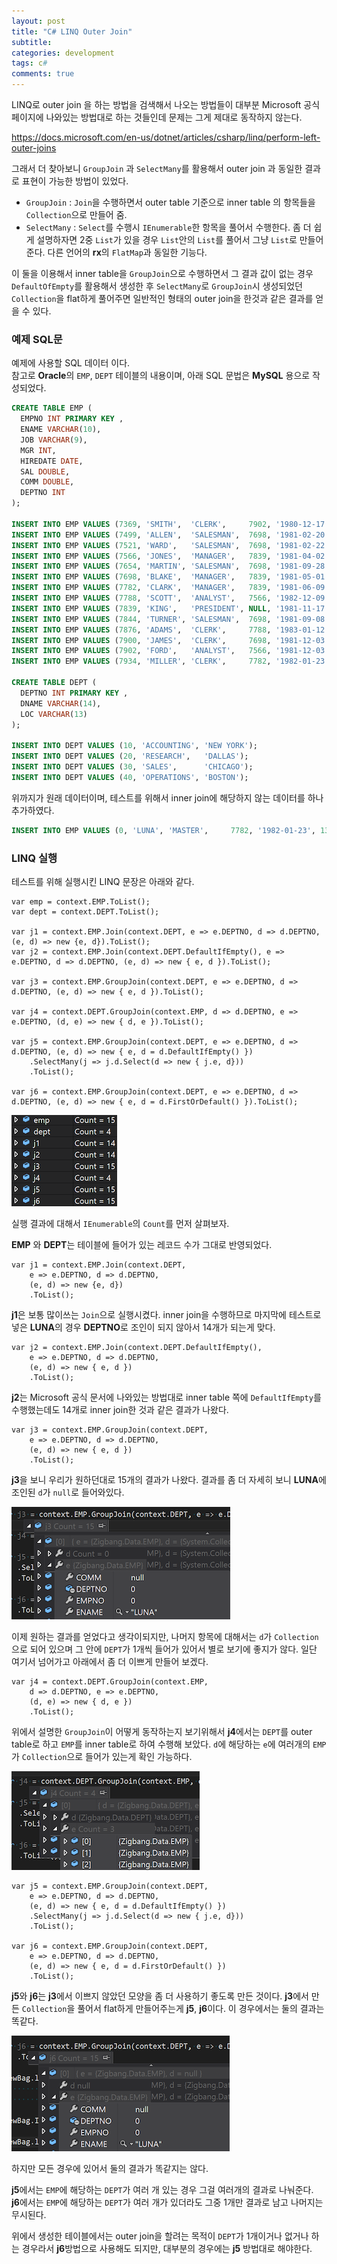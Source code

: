 ```yaml
---
layout: post
title: "C# LINQ Outer Join"
subtitle:  
categories: development
tags: c#
comments: true
---
```


LINQ로 outer join 을 하는 방법을 검색해서 나오는 방법들이 대부분 Microsoft 공식 페이지에 나와있는 방법대로 하는 것들인데 문제는 그게 제대로 동작하지 않는다.

<https://docs.microsoft.com/en-us/dotnet/articles/csharp/linq/perform-left-outer-joins>

그래서 더 찾아보니 `GroupJoin` 과 `SelectMany`를 활용해서 outer join 과 동일한 결과로 표현이 가능한 방법이 있었다.

- `GroupJoin` : `Join`을 수행하면서 outer table 기준으로 inner table 의 항목들을 `Collection`으로 만들어 줌.
- `SelectMany` : `Select`를 수행시 `IEnumerable`한 항목을 풀어서 수행한다.
좀 더 쉽게 설명하자면 2중 `List`가 있을 경우 `List`안의 `List`를 풀어서 그냥 `List`로 만들어 준다.
다른 언어의 **rx**의 `FlatMap`과 동일한 기능다.

이 둘을 이용해서 inner table을 `GroupJoin`으로 수행하면서 그 결과 값이 없는 경우 `DefaultOfEmpty`를 활용해서 생성한 후 `SelectMany`로 `GroupJoin`시 생성되었던 `Collection`을 flat하게 풀어주면 일반적인 형태의 outer join을 한것과 같은 결과를 얻을 수 있다.


### 예제 SQL문

예제에 사용할 SQL 데이터 이다.  
참고로 **Oracle**의 `EMP`, `DEPT` 테이블의 내용이며, 아래 SQL 문법은 **MySQL** 용으로 작성되었다.

```SQL
CREATE TABLE EMP (
  EMPNO INT PRIMARY KEY ,
  ENAME VARCHAR(10),
  JOB VARCHAR(9),
  MGR INT,
  HIREDATE DATE,
  SAL DOUBLE,
  COMM DOUBLE,
  DEPTNO INT
);

INSERT INTO EMP VALUES (7369, 'SMITH',  'CLERK',     7902, '1980-12-17',  800, NULL, 20);
INSERT INTO EMP VALUES (7499, 'ALLEN',  'SALESMAN',  7698, '1981-02-20',  1600,  300, 30);
INSERT INTO EMP VALUES (7521, 'WARD',   'SALESMAN',  7698, '1981-02-22',  1250,  500, 30);
INSERT INTO EMP VALUES (7566, 'JONES',  'MANAGER',   7839, '1981-04-02',  2975, NULL, 20);
INSERT INTO EMP VALUES (7654, 'MARTIN', 'SALESMAN',  7698, '1981-09-28',  1250, 1400, 30);
INSERT INTO EMP VALUES (7698, 'BLAKE',  'MANAGER',   7839, '1981-05-01',  2850, NULL, 30);
INSERT INTO EMP VALUES (7782, 'CLARK',  'MANAGER',   7839, '1981-06-09',  2450, NULL, 10);
INSERT INTO EMP VALUES (7788, 'SCOTT',  'ANALYST',   7566, '1982-12-09', 3000, NULL, 20);
INSERT INTO EMP VALUES (7839, 'KING',   'PRESIDENT', NULL, '1981-11-17', 5000, NULL, 10);
INSERT INTO EMP VALUES (7844, 'TURNER', 'SALESMAN',  7698, '1981-09-08',  1500, NULL, 30);
INSERT INTO EMP VALUES (7876, 'ADAMS',  'CLERK',     7788, '1983-01-12', 1100, NULL, 20);
INSERT INTO EMP VALUES (7900, 'JAMES',  'CLERK',     7698, '1981-12-03',   950, NULL, 30);
INSERT INTO EMP VALUES (7902, 'FORD',   'ANALYST',   7566, '1981-12-03',  3000, NULL, 20);
INSERT INTO EMP VALUES (7934, 'MILLER', 'CLERK',     7782, '1982-01-23', 1300, NULL, 10);

CREATE TABLE DEPT (
  DEPTNO INT PRIMARY KEY ,
  DNAME VARCHAR(14),
  LOC VARCHAR(13)
);

INSERT INTO DEPT VALUES (10, 'ACCOUNTING', 'NEW YORK');
INSERT INTO DEPT VALUES (20, 'RESEARCH',   'DALLAS');
INSERT INTO DEPT VALUES (30, 'SALES',      'CHICAGO');
INSERT INTO DEPT VALUES (40, 'OPERATIONS', 'BOSTON');
```

위까지가 원래 데이터이며, 테스트를 위해서 inner join에 해당하지 않는 데이터를 하나 추가하였다.

```SQL
INSERT INTO EMP VALUES (0, 'LUNA', 'MASTER',     7782, '1982-01-23', 1300, NULL, 0);
```

### LINQ 실행

테스트를 위해 실행시킨 LINQ 문장은 아래와 같다.

```CSharp
var emp = context.EMP.ToList();
var dept = context.DEPT.ToList();

var j1 = context.EMP.Join(context.DEPT, e => e.DEPTNO, d => d.DEPTNO, (e, d) => new {e, d}).ToList();
var j2 = context.EMP.Join(context.DEPT.DefaultIfEmpty(), e => e.DEPTNO, d => d.DEPTNO, (e, d) => new { e, d }).ToList();

var j3 = context.EMP.GroupJoin(context.DEPT, e => e.DEPTNO, d => d.DEPTNO, (e, d) => new { e, d }).ToList();

var j4 = context.DEPT.GroupJoin(context.EMP, d => d.DEPTNO, e => e.DEPTNO, (d, e) => new { d, e }).ToList();

var j5 = context.EMP.GroupJoin(context.DEPT, e => e.DEPTNO, d => d.DEPTNO, (e, d) => new { e, d = d.DefaultIfEmpty() })
    .SelectMany(j => j.d.Select(d => new { j.e, d}))
    .ToList();

var j6 = context.EMP.GroupJoin(context.DEPT, e => e.DEPTNO, d => d.DEPTNO, (e, d) => new { e, d = d.FirstOrDefault() }).ToList();
```

![](/images/LinqOuterJoin.01.png)

실행 결과에 대해서 `IEnumerable`의 `Count`를 먼저 살펴보자.

**EMP** 와 **DEPT**는 테이블에 들어가 있는 레코드 수가 그대로 반영되었다.  

```CSharp
var j1 = context.EMP.Join(context.DEPT, 
    e => e.DEPTNO, d => d.DEPTNO,
    (e, d) => new {e, d})
    .ToList();
```

**j1**은 보통 많이쓰는 `Join`으로 실행시켰다. inner join을 수행하므로 마지막에 테스트로 넣은 **LUNA**의 경우 **DEPTNO**로 조인이 되지 않아서 14개가 되는게 맞다.  

```CSharp
var j2 = context.EMP.Join(context.DEPT.DefaultIfEmpty(),
    e => e.DEPTNO, d => d.DEPTNO,
    (e, d) => new { e, d })
    .ToList();
```

**j2**는 Microsoft 공식 문서에 나와있는 방법대로 inner table 쪽에 `DefaultIfEmpty`를 수행했는데도 14개로 inner join한 것과 같은 결과가 나왔다.  

```CSharp
var j3 = context.EMP.GroupJoin(context.DEPT,
    e => e.DEPTNO, d => d.DEPTNO,
    (e, d) => new { e, d })
    .ToList();
```

**j3**을 보니 우리가 원하던대로 15개의 결과가 나왔다.
결과를 좀 더 자세히 보니 **LUNA**에 조인된 `d`가 `null`로 들어와있다.

![](/images/LinqOuterJoin.03.png)

이제 원하는 결과를 얻었다고 생각이되지만, 나머지 항목에 대해서는 `d`가 `Collection`으로 되어 있으며 그 안에 `DEPT`가 1개씩 들어가 있어서 별로 보기에 좋지가 않다.
일단 여기서 넘어가고 아래에서 좀 더 이쁘게 만들어 보겠다.

```CSharp
var j4 = context.DEPT.GroupJoin(context.EMP,
    d => d.DEPTNO, e => e.DEPTNO,
    (d, e) => new { d, e })
    .ToList();
```

위에서 설명한 `GroupJoin`이 어떻게 동작하는지 보기위해서 **j4**에서는 `DEPT`를 outer table로 하고 `EMP`를 inner table로 하여 수행해 보았다.
`d`에 해당하는 `e`에 여러개의 `EMP`가 `Collection`으로 들어가 있는게 확인 가능하다.

![](/images/LinqOuterJoin.02.png)

```CSharp
var j5 = context.EMP.GroupJoin(context.DEPT,
    e => e.DEPTNO, d => d.DEPTNO,
    (e, d) => new { e, d = d.DefaultIfEmpty() })
    .SelectMany(j => j.d.Select(d => new { j.e, d}))
    .ToList();

var j6 = context.EMP.GroupJoin(context.DEPT,
    e => e.DEPTNO, d => d.DEPTNO,
    (e, d) => new { e, d = d.FirstOrDefault() })
    .ToList();
```

**j5**와 **j6**는 **j3**에서 이쁘지 않았던 모양을 좀 더 사용하기 좋도록 만든 것이다.
**j3**에서 만든 `Collection`을 풀어서 flat하게 만들어주는게 **j5**, **j6**이다.
이 경우에서는 둘의 결과는 똑같다.

![](/images/LinqOuterJoin.04.png)

하지만 모든 경우에 있어서 둘의 결과가 똑같지는 않다.  

**j5**에서는 `EMP`에 해당하는 `DEPT`가 여러 개 있는 경우 그걸 여러개의 결과로 나눠준다.  
**j6**에서는 `EMP`에 해당하는 `DEPT`가 여러 개가 있더라도 그중 1개만 결과로 남고 나머지는 무시된다.  

위에서 생성한 테이블에서는 outer join을 할려는 목적이 `DEPT`가 1개이거나 없거나 하는 경우라서 **j6**방법으로 사용해도 되지만, 대부분의 경우에는 **j5** 방법대로 해야한다.